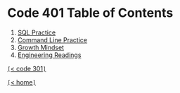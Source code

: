 # Code 401 Table of Contents

1. [SQL Practice](401-01.md)
2. [Command Line Practice](401-02.md)
3. [Growth Mindset](401-03.md)
4. [Engineering Readings](401-04.md)

[`[`< code 301`]`](code301.md)

[`[`< home`]`](README.md)
